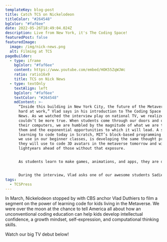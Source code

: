 ```yaml
---
templateKey: blog-post
title: Catch TCS on Nickelodeon
titleColor: "#264548"
bgColor: "#faf6ee"
date: 2022-05-26T18:49:04.024Z
description: Live from New York, it's The Coding Space!
featuredPost: false
featuredImage:
  image: /img/nick-news.png
  alt: Filming at TCS
pageBuilder:
  - type: iframe
    bgColor: "#faf6ee"
    content: https://www.youtube.com/embed/HOK55ZqWJWc
    ratio: ratio16x9
    title: TCS on Nick News
  - type: textOnly
    textAlign: left
    bgColor: "#faf6ee"
    textColor: "#264548"
    mdContent: >-
      “Inside this building in New York City, the future of the Metaverse is
      hard at work,” Vlad says in his introduction to The Coding Space on Nick
      News. As we watched the interview play on national TV, we realized that
      couldn’t be more true. When students come through our doors and open up
      their computers, we are humbled by the magnitude of what we are teaching
      them and the exponential opportunities to which it will lead. A student
      learning to code today in Scratch, MIT’s block-based programming language
      we use in our beginner classes, is developing the same thought process
      they will use to code 3D avatars in the metaverse tomorrow and will be
      lightyears ahead of those without that exposure. 


      As students learn to make games, animations, and apps, they are developing mental models that help them understand the world around them. How do I take an idea and turn it into something tangible? How is gravity involved in making my character jump? How could I use code to make a machine work? The Socratic-based teaching methods at the root of our educational philosophy challenge them to think through processes and discover solutions on their own as we ask them thought-provoking questions. We teach our kids not to be passive consumers of rapidly advancing technology but instead makers and co-creators of our future world. 


      During the interview, Vlad asks one of our awesome students Sadie what it feels like when she’s coded something and sees the result of it. Her reply? “I feel so surprised at myself.” Not only are we supplying students with the skills they need to be tomorrow’s engineers, scientists, and CEOs, we are giving them the confidence to embark on the journey in the first place. With each problem solved, new creation, lightning bolt idea, they ask themselves, “What can I do next?” And away they go.
tags:
  - TCSPress
---
```

In March, Nickelodeon stopped by with CBS anchor Vlad Duthiers to film a segment on the power of learning code for kids living in the Metaverse. We were over the moon at the chance to tell America all about how an unconventional coding education can help kids develop intellectual confidence, a growth mindset, self-expression, and computational thinking skills.

Watch our big TV debut below!